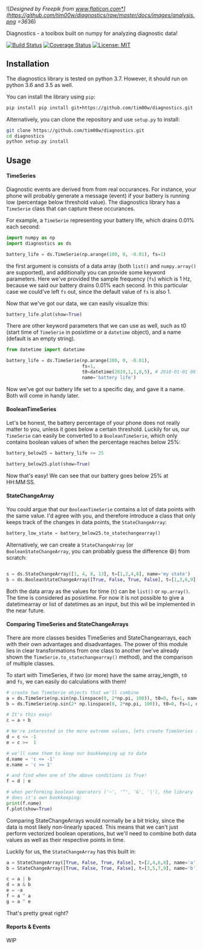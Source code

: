 ![*Designed by Freepik from www.flaticon.com*](https://github.com/tim00w/diagnostics/raw/master/docs/images/analysis.png =36*36)
<!--*Designed by Freepik from www.flaticon.com*-->
Diagnostics - a toolbox built on numpy for analyzing diagnostic data!


[![Build Status](https://travis-ci.org/tim00w/diagnostics.svg?branch=master)](https://travis-ci.org/tim00w/diagnostics)
[![Coverage Status](https://coveralls.io/repos/github/tim00w/diagnostics/badge.svg?branch=master)](https://coveralls.io/github/tim00w/diagnostics?branch=master)
[![License: MIT](https://img.shields.io/badge/License-MIT-blue.svg)](https://opensource.org/licenses/MIT)


Installation
------------

The diagnostics library is tested on python 3.7. However, it should run on python 3.6 and 3.5 as well.

You can install the library using `pip`:

```bash
pip install pip install git+https://github.com/tim00w/diagnostics.git
```

Alternatively, you can clone the repository and use `setup.py` to install:

```bash
git clone https://github.com/tim00w/diagnostics.git
cd diagnostics
python setup.py install
```

Usage
-----

#### TimeSeries

Diagnostic events are derived from from real occurances. 
For instance, your phone will probably generate a message (event) 
if your battery is running low (percentage below threshold value).
The diagnostics library has a `TimeSerie` class that can capture these occurances.

For example, a `TimeSerie` representing your battery life, which drains 0.01% each second:

```python
import numpy as np
import diagnostics as ds

battery_life = ds.TimeSerie(np.arange(100, 0, -0.01), fs=1)
```

the first argument is consists of a data array (both `list()` and `numpy.array()` are supported),
and additionally you can provide some keyword parameters.
Here we've provided the sample frequency (`fs`) which is 1 Hz, 
because we said our battery drains 0.01% each second. 
In this particular case we could've left `fs` out, since the default value of `fs` is also 1.

Now that we've got our data, we can easily visualize this:

```python
battery_life.plot(show=True)
```

There are other keyword parameters that we can use as well, 
such as t0 (start time of `TimeSerie` in posixtime or a `datetime` object),
and a name (default is an empty string).

```python
from datetime import datetime

battery_life = ds.TimeSerie(np.arange(100, 0, -0.01), 
                            fs=1,
                            t0=datetime(2019,1,1,8,5), # 2018-01-01 08:05
                            name='battery life')
```

Now we've got our battery life set to a specific day,
and gave it a name. Both will come in handy later.

#### BooleanTimeSeries

Let's be honest, the battery percentage of your phone does not really matter to you,
unless it goes below a certain threshold. 
Luckily for us, our `TimeSerie` can easily be converted to a `BooleanTimeSerie`, 
which only contains boolean values of when the percentage reaches below 25%:

```python
battery_below25 = battery_life <= 25

battery_below25.plot(show=True)
```

Now that's easy! We can see that our battery goes below 25% at HH:MM:SS.

#### StateChangeArray

You could argue that our `BooleanTimeSerie` contains a lot of data points with the same value.
I'd agree with you, and therefore introduce a class that only keeps track of the changes in 
data points, the `StateChangeArray`:

```python
battery_low_state = battery_below25.to_statechangearray()
```

Alternatively, we can create a `StateChangeArray` (or `BooleanStateChangeArray`, 
you can probably guess the difference :smile:) from scratch:

```python

s = ds.StateChangeArray([1, 4, 8, 13], t=[1,2,4,8], name='my state')
b = ds.BooleanStateChangeArray([True, False, True, False], t=[1,3,6,9], name='b')
``` 

Both the data array as the values for time (`t`) can be `list()` or `np.array()`.
The time is considered as posixtime. For now it is not possible to give a datetimearray
or list of datetimes as an input, but this wil be implemented in the near future.  

#### Comparing TimeSeries and StateChangeArrays

There are more classes besides TimeSeries and StateChangearrays, each with their own 
advantages and disadvantages. The power of this module lies in clear transformations 
from one class to another (we've already shown the `TimeSerie.to_statechangearray()` method),
and the comparison of multiple classes.

To start with TimeSeries, if two (or more) have the same array_length, `t0` and `fs`, we can 
easily do calculations with them! 

```python
# create two TimeSerie objects that we'll combine
a = ds.TimeSerie(np.sin(np.linspace(0, 2*np.pi, 100)), t0=0, fs=1, name='a')
b = ds.TimeSerie(np.sin(2* np.linspace(0, 2*np.pi, 100)), t0=0, fs=1, name='b')

# It's this easy!
c = a + b

# We're interested in the more extreme values, lets create TimeSeries for these:
d = c <= -1
e = c >=  1

# we'll name them to keep our bookkeeping up to date
d.name = 'c <= -1'
e.name = 'c >= 1'

# and find when one of the above conditions is True!
f = d | e

# when performing boolean operators ('~', '^', '&', '|'), the library 
# does it's own bookkeeping:
print(f.name)
f.plot(show=True)
```

Comparing StateChangeArrays would normally be a bit tricky, since the data is most likely 
non-linearly spaced. 
This means that we can't just perform vectorized boolean operations, but we'll need to combine
both data values as well as their respective points in time.

Luckily for us, the `StateChangeArray` has this built in:

```python
a = StateChangeArray([True, False, True, False], t=[2,4,6,8], name='a')
b = StateChangeArray([True, False, True, False], t=[3,5,7,9], name='b')

c = a | b
d = a & b
e = ~a
f = a ^ a
g = a ^ e
```

That's pretty great right?

#### Reports & Events

WIP